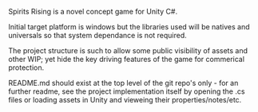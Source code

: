 Spirits Rising is a novel concept game for Unity C#.

Initial target platform is windows but the libraries used will be natives and universals so that system dependance is not required.

The project structure is such to allow some public visibility of assets and other WIP; yet hide the key driving features of the game for commerical protection.

README.md should exist at the top level of the git repo's only - for an further readme, see the project implementation itself by opening the .cs files or loading assets in Unity and vieweing their properties/notes/etc.

